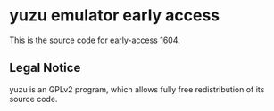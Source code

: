 yuzu emulator early access
=============

This is the source code for early-access 1604.

## Legal Notice

yuzu is an GPLv2 program, which allows fully free redistribution of its source code.
